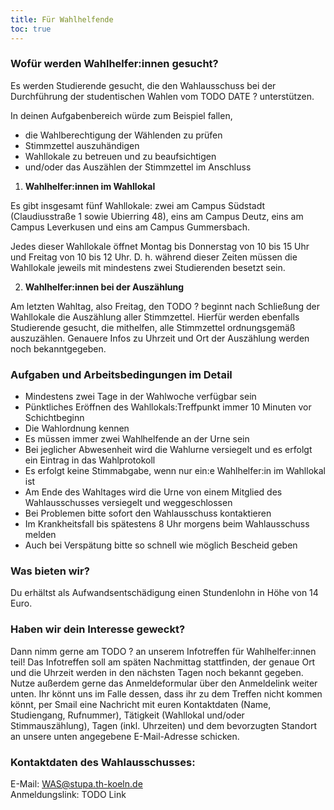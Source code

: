 ```yaml
---
title: Für Wahlhelfende
toc: true
---
```


### Wofür werden Wahlhelfer:innen gesucht?

Es werden Studierende gesucht, die den Wahlausschuss bei der Durchführung der studentischen Wahlen vom TODO DATE ? unterstützen.

In deinen Aufgabenbereich würde zum Beispiel fallen,

- die Wahlberechtigung der Wählenden zu prüfen
- Stimmzettel auszuhändigen
- Wahllokale zu betreuen und zu beaufsichtigen
- und/oder das Auszählen der Stimmzettel im Anschluss

1. **Wahlhelfer:innen im Wahllokal**

Es gibt insgesamt fünf Wahllokale: zwei am Campus Südstadt (Claudiusstraße 1 sowie Ubierring 48), eins am Campus Deutz, eins am Campus Leverkusen und eins am Campus Gummersbach.

Jedes dieser Wahllokale öffnet Montag bis Donnerstag von 10 bis 15 Uhr und Freitag von 10 bis 12 Uhr. D. h. während dieser Zeiten müssen die Wahllokale jeweils mit mindestens zwei Studierenden besetzt sein.

2. **Wahlhelfer:innen bei der Auszählung**

Am letzten Wahltag, also Freitag, den TODO ? beginnt nach Schließung der Wahllokale die Auszählung aller Stimmzettel. Hierfür werden ebenfalls Studierende gesucht, die mithelfen, alle Stimmzettel ordnungsgemäß auszuzählen. Genauere Infos zu Uhrzeit und Ort der Auszählung werden noch bekanntgegeben.

### Aufgaben und Arbeitsbedingungen im Detail

- Mindestens zwei Tage in der Wahlwoche verfügbar sein
- Pünktliches Eröffnen des Wahllokals:Treffpunkt immer 10 Minuten vor Schichtbeginn
- Die Wahlordnung kennen
- Es müssen immer zwei Wahlhelfende an der Urne sein
- Bei jeglicher Abwesenheit wird die Wahlurne versiegelt und es erfolgt ein Eintrag in das Wahlprotokoll
- Es erfolgt keine Stimmabgabe, wenn nur ein:e Wahlhelfer:in im Wahllokal ist
- Am Ende des Wahltages wird die Urne von einem Mitglied des Wahlausschusses versiegelt und weggeschlossen
- Bei Problemen bitte sofort den Wahlausschuss kontaktieren
- Im Krankheitsfall bis spätestens 8 Uhr morgens beim Wahlausschuss melden
- Auch bei Verspätung bitte so schnell wie möglich Bescheid geben

### Was bieten wir?

Du erhältst als Aufwandsentschädigung einen Stundenlohn in Höhe von 14 Euro.

### Haben wir dein Interesse geweckt?

Dann nimm gerne am TODO ? an unserem Infotreffen für Wahlhelfer:innen teil! Das Infotreffen soll am späten Nachmittag stattfinden, der genaue Ort und die Uhrzeit werden in den nächsten Tagen noch bekannt gegeben. Nutze außerdem gerne das Anmeldeformular über den Anmeldelink weiter unten. Ihr könnt uns im Falle dessen, dass ihr zu dem Treffen nicht kommen könnt, per Smail eine Nachricht mit euren Kontaktdaten (Name, Studiengang, Rufnummer), Tätigkeit (Wahllokal und/oder Stimmauszählung), Tagen (inkl. Uhrzeiten) und dem bevorzugten Standort an unsere unten angegebene E-Mail-Adresse schicken.

### Kontaktdaten des Wahlausschusses:

E-Mail: WAS@stupa.th-koeln.de  
Anmeldungslink: TODO Link
